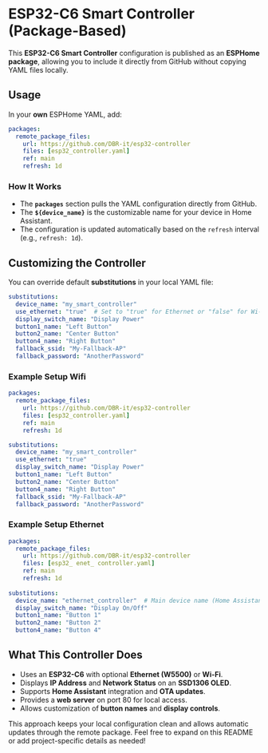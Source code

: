 # ESP32-C6 Smart Controller (Package-Based)

This **ESP32-C6 Smart Controller** configuration is published as an **ESPHome package**, allowing you to include it directly from GitHub without copying YAML files locally.

## Usage
In your **own** ESPHome YAML, add:
```yaml
packages:
  remote_package_files:
    url: https://github.com/DBR-it/esp32-controller
    files: [esp32_controller.yaml]
    ref: main
    refresh: 1d    
```

### How It Works
- The **`packages`** section pulls the YAML configuration directly from GitHub.
- The **`${device_name}`** is the customizable name for your device in Home Assistant.
- The configuration is updated automatically based on the `refresh` interval (e.g., `refresh: 1d`).

## Customizing the Controller
You can override default **substitutions** in your local YAML file:
```yaml
substitutions:
  device_name: "my_smart_controller"
  use_ethernet: "true"  # Set to "true" for Ethernet or "false" for Wi-Fi
  display_switch_name: "Display Power"
  button1_name: "Left Button"
  button2_name: "Center Button"
  button4_name: "Right Button"
  fallback_ssid: "My-Fallback-AP"
  fallback_password: "AnotherPassword"
```

### Example Setup Wifi
```yaml
packages:
  remote_package_files:
    url: https://github.com/DBR-it/esp32-controller
    files: [esp32_controller.yaml]
    ref: main
    refresh: 1d

substitutions:
  device_name: "my_smart_controller"
  use_ethernet: "true"
  display_switch_name: "Display Power"
  button1_name: "Left Button"
  button2_name: "Center Button"
  button4_name: "Right Button"
  fallback_ssid: "My-Fallback-AP"
  fallback_password: "AnotherPassword"
```
### Example Setup Ethernet
```yaml
packages:
  remote_package_files:
    url: https://github.com/DBR-it/esp32-controller
    files: [esp32_ enet_ controller.yaml]
    ref: main
    refresh: 1d 
    
substitutions:
  device_name: "ethernet_controller"  # Main device name (Home Assistant entity)
  display_switch_name: "Display On/Off"
  button1_name: "Button 1"
  button2_name: "Button 2"
  button4_name: "Button 4"
```
## What This Controller Does
- Uses an **ESP32-C6** with optional **Ethernet (W5500)** or **Wi-Fi**.
- Displays **IP Address** and **Network Status** on an **SSD1306 OLED**.
- Supports **Home Assistant** integration and **OTA updates**.
- Provides a **web server** on port 80 for local access.
- Allows customization of **button names** and **display controls**.

This approach keeps your local configuration clean and allows automatic updates through the remote package. Feel free to expand on this README or add project-specific details as needed!

